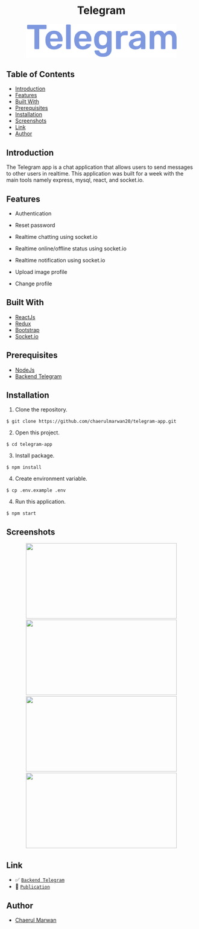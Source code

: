 <h1 align="center">Telegram</h1>
<p align="center">
  <a href="https://chatting-telegram.netlify.app/" target="_blank"><img src="./src/assets/screenshots/Telegram.png"  width="400" alt="Telegram" border="0" /></a>
</p>

## Table of Contents

- [Introduction](#introduction)
- [Features](#features)
- [Built With](#built-with)
- [Prerequisites](#prerequisites)
- [Installation](#installation)
- [Screenshots](#screenshots)
- [Link](#link)
- [Author](#author)

## Introduction

The Telegram app is a chat application that allows users to send messages to other users in realtime. This application was built for a week with the main tools namely express, mysql, react, and socket.io.

## Features

- Authentication

- Reset password

- Realtime chatting using socket.io

- Realtime online/offline status using socket.io

- Realtime notification using socket.io

- Upload image profile

- Change profile

## Built With

- [ReactJs](https://reactjs.org/)
- [Redux](https://redux.js.org/)
- [Bootstrap](https://getbootstrap.com/)
- [Socket.io](https://socket.io/)

## Prerequisites

- [NodeJs](https://nodejs.org/)
- [Backend Telegram](https://github.com/chaerulmarwan20/telegram-app-backend)

## Installation

1. Clone the repository.

```
$ git clone https://github.com/chaerulmarwan20/telegram-app.git
```

2. Open this project.

```
$ cd telegram-app
```

3. Install package.

```
$ npm install
```

4. Create environment variable.

```
$ cp .env.example .env
```

4. Run this application.

```
$ npm start
```

## Screenshots

<p align="center">
  <span>
    <img width="400" height="200" src="https://user-images.githubusercontent.com/76175402/119291215-47b3df80-bc78-11eb-9f92-fd149617b032.png">   
    <img width="400" height="200" src="https://user-images.githubusercontent.com/76175402/119291212-471b4900-bc78-11eb-899a-0eff856d44ee.png">   
    <img width="400" height="200" src="https://user-images.githubusercontent.com/76175402/119291208-45ea1c00-bc78-11eb-9777-34ace99acc40.png">   
    <img width="400" height="200" src="https://user-images.githubusercontent.com/76175402/119291204-44205880-bc78-11eb-85e0-10246f7b12b7.png">   
  </span>
</p>

## Link

- :white_check_mark: [`Backend Telegram`](https://github.com/chaerulmarwan20/telegram-app-backend)
- :rocket: [`Publication`](https://chatting-telegram.netlify.app/)

## Author

- [Chaerul Marwan](https://github.com/chaerulmarwan20)
